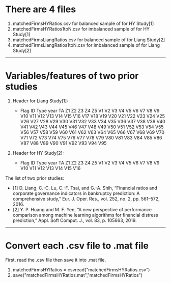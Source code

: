 
# There are 4 files
1. matchedFirmsHYRatios.csv for balanced sample of for HY Study[1]
2. matchedFirmsHYRatios1toN.csv for imbalanced sample of for HY Study[1]
3. matchedFirmsLiangRatios.csv for balanced sample of for Liang Study[2]
4. matchedFirmsLiangRatios1toN.csv for imbalanced sample of for Liang Study[2]
-------------------------------------
# Variables/features of two prior studies
1. Header for Liang Study[1]:
   - Flag	ID	Type	year	TA	Z1	Z2	Z3	Z4	Z5	V1	V2	V3	V4	V5	V6	V7	V8	V9	V10	V11	V12	V13	V14	V15	V16	V17	V18	V19	V20	V21	V22	V23	V24	V25	V26	V27	V28	V29	V30	V31	V32	V33	V34	V35	V36	V37	V38	V39	V40	V41	V42	V43	V44	V45	V46	V47	V48	V49	V50	V51	V52	V53	V54	V55	V56	V57	V58	V59	V60	V61	V62	V63	V64	V65	V66	V67	V68	V69	V70	V71	V72	V73	V74	V75	V76	V77	V78	V79	V80	V81	V83	V84	V85	V86	V87	V88	V89	V90	V91	V92	V93	V94	V95

2. Header for HY Study[2]:
   - Flag	ID	Type	year	TA	Z1	Z2	Z3	Z4	Z5	V1	V2	V3	V4	V5	V6	V7	V8	V9	V10	V11	V12	V13	V14	V15	V16

The list of two prior studies:
- [1] D. Liang, C.-C. Lu, C.-F. Tsai, and G.-A. Shih, “Financial ratios and corporate governance indicators in bankruptcy prediction: A comprehensive study,” Eur. J. Oper. Res., vol. 252, no. 2, pp. 561–572, 2016.
- [2] Y. P. Huang and M. F. Yen, “A new perspective of performance comparison among machine learning algorithms for financial distress prediction,” Appl. Soft Comput. J., vol. 83, p. 105663, 2019.
-------------------------------------
# Convert each .csv file to .mat file
First, read the .csv file then save it into .mat file.
1. matchedFirmsHYRatios = csvread("matchedFirmsHYRatios.csv")
2. save("matchedFirmsHYRatios.mat","matchedFirmsHYRatios")
